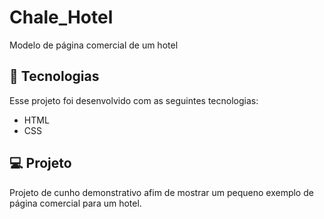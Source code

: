 # Chale_Hotel
Modelo de página comercial de um hotel

## 🚀 Tecnologias

Esse projeto foi desenvolvido com as seguintes tecnologias:

- HTML
- CSS

## 💻 Projeto

Projeto de cunho demonstrativo afim de mostrar um pequeno exemplo de página comercial para um hotel.
